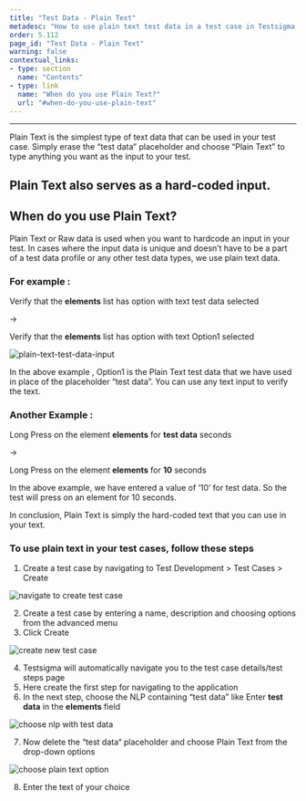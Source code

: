 ```yaml
---
title: "Test Data - Plain Text"
metadesc: "How to use plain text test data in a test case in Testsigma."
order: 5.112
page_id: "Test Data - Plain Text"
warning: false
contextual_links:
- type: section
  name: "Contents"
- type: link
  name: "When do you use Plain Text?"
  url: "#when-do-you-use-plain-text"
---
```

---
Plain Text is the simplest type of text data that can be used in your test case. 
Simply erase the “test data” placeholder and choose “Plain Text” to type anything you want as the input to your test. 

Plain Text also serves as a hard-coded input. 
---

## **When do you use Plain Text?**

Plain Text or Raw data is used when you want to hardcode an input in your test.
In cases where the input data is unique and doesn’t have to be a part of a test data profile or any other test data types, we use plain text data.



### **For example :**

Verify that the **elements** list has option with text test data selected 

→

 Verify that the **elements** list has option with text Option1 selected

![plain-text-test-data-input](https://docs.testsigma.com/images/raw/plain-text-test-data-input.gif)

In the above example , Option1 is the Plain Text test data that we have used in place of the placeholder “test data”. You can use any text input to verify the text. 

### **Another Example :**

Long Press on the element **elements** for **test data** seconds 

→ 

Long Press on the element **elements** for **10** seconds 


In the above example, we have entered a value of ‘10’ for test data. So the test will press on an element for 10 seconds.


In conclusion, Plain Text is simply the hard-coded text that you can use in your text. 






### **To use plain text in your test cases, follow these steps**

1. Create a test case by navigating to Test Development > Test Cases > Create

![navigate to create test case](https://docs.testsigma.com/images/raw/navigate-to-create-test-case.png)


2. Create a test case by entering a name, description and choosing options from the advanced menu
3. Click Create

![ create new test case](https://docs.testsigma.com/images/raw/create-new-test-case.png)

4. Testsigma will automatically navigate you to the test case details/test steps page
5. Here create the first step for navigating to the application
6. In the next step, choose the NLP containing “test data” like Enter **test data** in the **elements** field

![choose nlp with test data](https://docs.testsigma.com/images/raw/choose-nlp-with-test-data.png)

7. Now delete the “test data“ placeholder and choose Plain Text from the drop-down options

![choose plain text option](https://docs.testsigma.com/images/raw/choose-plain-text-option.png)

8. Enter the text of your choice




